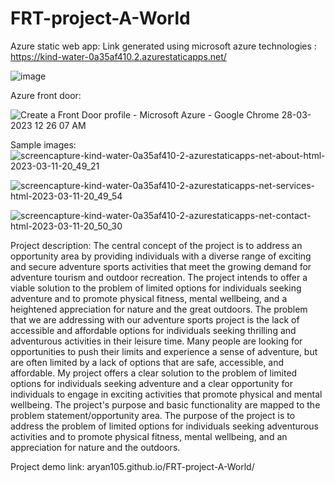 # FRT-project-A-World
Azure static web app:
Link generated using microsoft azure technologies : https://kind-water-0a35af410.2.azurestaticapps.net/

![image](https://user-images.githubusercontent.com/106956005/228042074-f5b8a487-1339-4a6f-ae89-eab1f9c5793b.png)


Azure front door:

![Create a Front Door profile - Microsoft Azure - Google Chrome 28-03-2023 12 26 07 AM](https://user-images.githubusercontent.com/106956005/228040221-7041d6f1-f8cf-4698-9890-fc5fe9779c6b.png)

Sample images:
![screencapture-kind-water-0a35af410-2-azurestaticapps-net-about-html-2023-03-11-20_49_21](https://user-images.githubusercontent.com/106956005/224492760-e9bb7cf6-c76c-4a04-965e-134c4aa447ca.png)

![screencapture-kind-water-0a35af410-2-azurestaticapps-net-services-html-2023-03-11-20_49_54](https://user-images.githubusercontent.com/106956005/224492768-1fa21f85-675d-437a-8b1a-f45989a41baf.png)

![screencapture-kind-water-0a35af410-2-azurestaticapps-net-contact-html-2023-03-11-20_50_30](https://user-images.githubusercontent.com/106956005/224492775-3bc90e3f-299a-4634-ab68-5c58210f0f6f.png)

Project description:
The central concept of the project is to address an opportunity area by providing individuals with a diverse range of exciting and secure adventure sports activities that meet the growing demand for adventure tourism and outdoor recreation. The project intends to offer a viable solution to the problem of limited options for individuals seeking adventure and to promote physical fitness, mental wellbeing, and a heightened appreciation for nature and the great outdoors.
The problem that we are addressing with our adventure sports project is the lack of accessible and affordable options for individuals seeking thrilling and adventurous activities in their leisure time. Many people are looking for opportunities to push their limits and experience a sense of adventure, but are often limited by a lack of options that are safe, accessible, and affordable.
My project offers a clear solution to the problem of limited options for individuals seeking adventure and a clear opportunity for individuals to engage in exciting activities that promote physical and mental wellbeing.
The project's purpose and basic functionality are mapped to the problem statement/opportunity area. The purpose of the project is to address the problem of limited options for individuals seeking adventurous activities and to promote physical fitness, mental wellbeing, and an appreciation for nature and the outdoors.

Project demo link: aryan105.github.io/FRT-project-A-World/
